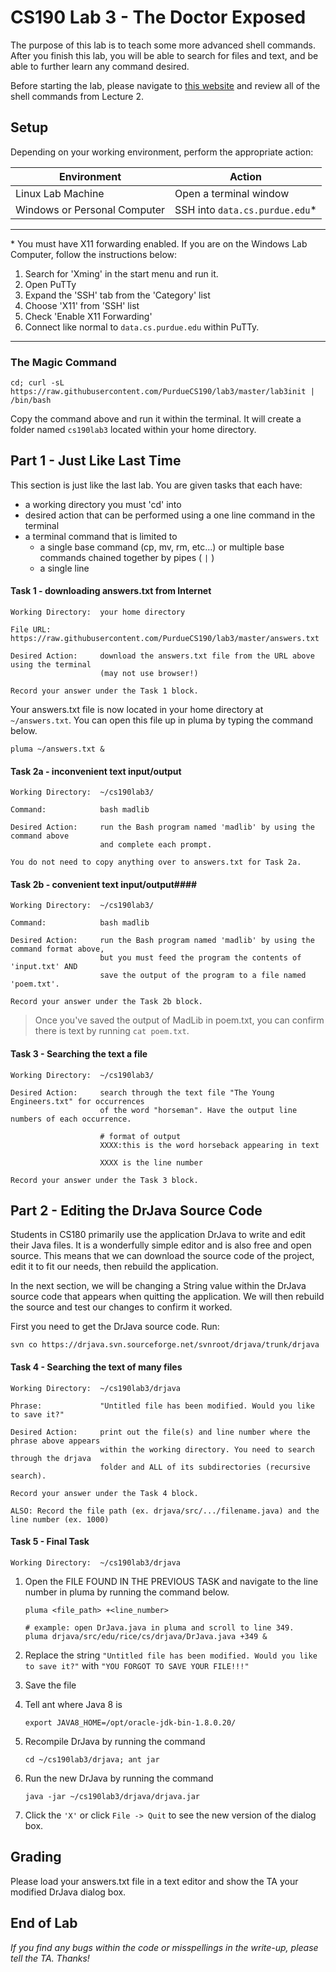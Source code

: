 # CS190 Lab 3 - The Doctor Exposed #

The purpose of this lab is to teach some more advanced shell commands. After you finish this lab, you will be able to search for files and text, and be able to further learn any command desired.

Before starting the lab, please navigate to [this website](https://github.com/PurdueCS190/syllabus/blob/master/lecture02-more-terminal.md) and review all of the shell commands from Lecture 2.

## Setup ##

Depending on your working environment, perform the appropriate action:

| Environment   | Action        |
| ------------- | ------------- |
| Linux Lab Machine            | Open a terminal window        |
| Windows or Personal Computer | SSH into `data.cs.purdue.edu`*  |

----

\* You must have X11 forwarding enabled. If you are on the Windows Lab Computer, follow the instructions below:

1. Search for 'Xming' in the start menu and run it.
2. Open PuTTy
3. Expand the 'SSH' tab from the 'Category' list
4. Choose 'X11' from 'SSH' list
5. Check 'Enable X11 Forwarding'
6. Connect like normal to `data.cs.purdue.edu` within PuTTy.

----

### The Magic Command ###
	cd; curl -sL https://raw.githubusercontent.com/PurdueCS190/lab3/master/lab3init | /bin/bash

Copy the command above and run it within the terminal. It will create a folder named `cs190lab3` located within your home directory.


## Part 1 - Just Like Last Time ##

This section is just like the last lab. You are given tasks that each have:

- a working directory you must 'cd' into
- desired action that can be performed using a one line command in the terminal
- a terminal command that is limited to
    - a single base command (cp, mv, rm, etc...) or multiple base commands chained together by pipes ( `|` )
    - a single line

#### Task 1 - downloading answers.txt from Internet ####

    Working Directory:  your home directory

    File URL:           https://raw.githubusercontent.com/PurdueCS190/lab3/master/answers.txt

    Desired Action:     download the answers.txt file from the URL above using the terminal
                        (may not use browser!)

    Record your answer under the Task 1 block.

Your answers.txt file is now located in your home directory at `~/answers.txt`. You can open this file up in pluma by typing the command below.

    pluma ~/answers.txt &

#### Task 2a - inconvenient text input/output ####

    Working Directory:  ~/cs190lab3/

    Command:            bash madlib

    Desired Action:     run the Bash program named 'madlib' by using the command above
                        and complete each prompt.

    You do not need to copy anything over to answers.txt for Task 2a.

#### Task 2b - convenient text input/output####

    Working Directory:  ~/cs190lab3/

    Command:            bash madlib

    Desired Action:     run the Bash program named 'madlib' by using the command format above,
                        but you must feed the program the contents of 'input.txt' AND
                        save the output of the program to a file named 'poem.txt'.

    Record your answer under the Task 2b block.

> Once you've saved the output of MadLib in poem.txt, you can confirm there is text by
> running `cat poem.txt`.

#### Task 3 - Searching the text a file ####

    Working Directory:  ~/cs190lab3/

    Desired Action:     search through the text file "The Young Engineers.txt" for occurrences
                        of the word "horseman". Have the output line numbers of each occurrence.

                        # format of output
                        XXXX:this is the word horseback appearing in text

                        XXXX is the line number

    Record your answer under the Task 3 block.


## Part 2 - Editing the DrJava Source Code ##

Students in CS180 primarily use the application DrJava to write and edit their Java files. It is a wonderfully simple editor and is also free and open source. This means that we can download the source code of the project, edit it to fit our needs, then rebuild the application.

In the next section, we will be changing a String value within the DrJava source code that appears when quitting the application. We will then rebuild the source and test our changes to confirm it worked.


First you need to get the DrJava source code. Run:

    svn co https://drjava.svn.sourceforge.net/svnroot/drjava/trunk/drjava


#### Task 4 - Searching the text of many files ####

    Working Directory:  ~/cs190lab3/drjava

    Phrase:             "Untitled file has been modified. Would you like to save it?"

    Desired Action:     print out the file(s) and line number where the phrase above appears
                        within the working directory. You need to search through the drjava
                        folder and ALL of its subdirectories (recursive search).

    Record your answer under the Task 4 block.

    ALSO: Record the file path (ex. drjava/src/.../filename.java) and the line number (ex. 1000)

#### Task 5 - Final Task ####

    Working Directory:  ~/cs190lab3/drjava

1. Open the FILE FOUND IN THE PREVIOUS TASK and navigate to the line number in pluma by running the command below.
    ```
    pluma <file_path> +<line_number>

    # example: open DrJava.java in pluma and scroll to line 349.
    pluma drjava/src/edu/rice/cs/drjava/DrJava.java +349 &
    ```

2. Replace the string `"Untitled file has been modified. Would you like to save it?"` with `"YOU FORGOT TO SAVE YOUR FILE!!!"`
3. Save the file
4. Tell ant where Java 8 is

    ```
    export JAVA8_HOME=/opt/oracle-jdk-bin-1.8.0.20/
    ```

5. Recompile DrJava by running the command

    ```
    cd ~/cs190lab3/drjava; ant jar
    ```

6. Run the new DrJava by running the command

    ```
    java -jar ~/cs190lab3/drjava/drjava.jar
    ```

7. Click the `'X'` or click `File -> Quit` to see the new version of the dialog box.


## Grading ##

Please load your answers.txt file in a text editor and show the TA your modified DrJava dialog box.


## End of Lab ##


*If you find any bugs within the code or misspellings in the write-up, please tell the TA. Thanks!*
